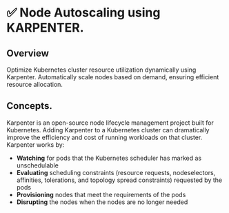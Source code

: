 # ✅ Node Autoscaling using KARPENTER.

## Overview
Optimize Kubernetes cluster resource utilization dynamically using Karpenter. 
Automatically scale nodes based on demand, ensuring efficient resource allocation.

## Concepts.

Karpenter is an open-source node lifecycle management project built for Kubernetes. Adding Karpenter to a Kubernetes cluster can dramatically improve the efficiency and cost of running workloads on that cluster. Karpenter works by:

* __Watching__ for pods that the Kubernetes scheduler has marked as unschedulable
* __Evaluating__ scheduling constraints (resource requests, nodeselectors, affinities, tolerations, and topology spread constraints) requested by the pods
* __Provisioning__ nodes that meet the requirements of the pods
* __Disrupting__ the nodes when the nodes are no longer needed

